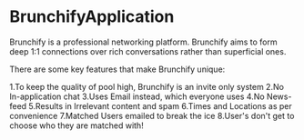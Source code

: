 # BrunchifyApplication
Brunchify is a professional networking platform. Brunchify aims to form deep 1:1 connections over rich conversations rather than superficial ones.


There are some key features that make Brunchify unique: 

1.To keep the quality of pool high, Brunchify is an invite only system
2.No In-application chat
3.Uses Email instead, which everyone uses
4.No News-feed
5.Results in Irrelevant content and spam
6.Times and Locations as per convenience
7.Matched Users emailed to break the ice
8.User's don't get to choose who they are matched with!




